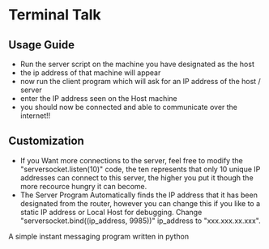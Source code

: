 # Terminal Talk

## Usage Guide

- Run the server script on the machine you have designated as the host
- the ip address of that machine will appear
- now run the client program which will ask for an IP address of the host / server
- enter the IP address seen on the Host machine
- you should now be connected and able to communicate over the internet!!

## Customization

- If you Want more connections to the server, feel free to modify the "serversocket.listen(10)" code, the ten represents that only 10 unique IP addresses can connect to this server, the higher you put it though the more recource hungry it can become.
- The Server Program Automatically finds the IP address that it has been designated from the router, however you can change this if you like to a static IP address or Local Host for debugging. Change "serversocket.bind((ip_address, 9985))" ip_address to "xxx.xxx.xx.xxx".

A simple instant messaging program written in python

